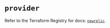 # `provider`

Refer to the Terraform Registry for docs: [`newrelic`](https://registry.terraform.io/providers/newrelic/newrelic/3.69.1/docs).
